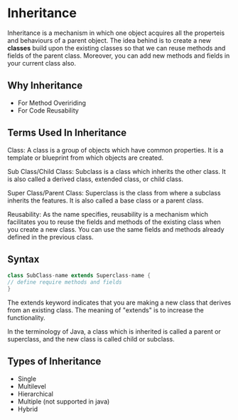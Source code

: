 # Inheritance 

Inheritance is a mechanism in which one object acquires all the properteis and behaviours of a parent object. The idea behind is to create a new **classes** build upon the 
existing classes so that we can reuse methods and fields of the parent class. Moreover, you can add new methods and fields in your current class also. 

## Why Inheritance 
* For Method Oveririding 
* For Code Reusability

## Terms Used In Inheritance 
Class: A class is a group of objects which have common properties. It is a template or blueprint from which objects are created.

Sub Class/Child Class: Subclass is a class which inherits the other class. It is also called a derived class, extended class, or child class.

Super Class/Parent Class: Superclass is the class from where a subclass inherits the features. It is also called a base class or a parent class.

Reusability: As the name specifies, reusability is a mechanism which facilitates you to reuse the fields and methods of the existing class when you create a new class. You can use the same fields and methods already defined in the previous class.

## Syntax 
```java 
class SubClass-name extends Superclass-name {
// define require methods and fields 
}
```

The extends keyword indicates that you are making a new class that derives from an existing class. The meaning of "extends" is to increase the functionality.

In the terminology of Java, a class which is inherited is called a parent or superclass, and the new class is called child or subclass.

## Types of Inheritance 
* Single 
* Multilevel 
* Hierarchical 
* Multiple (not supported in java)
* Hybrid 
